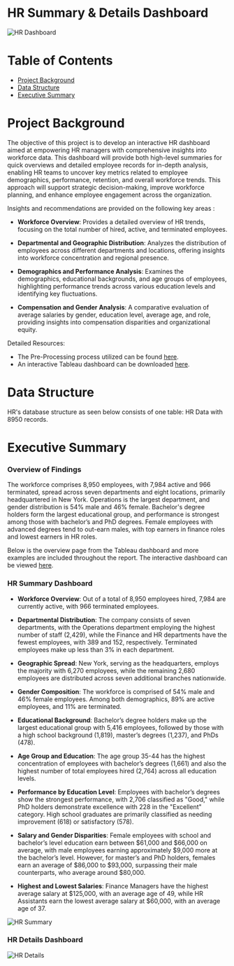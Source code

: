 # HR Summary & Details Dashboard 

![HR Dashboard](https://github.com/user-attachments/assets/1808f707-f35d-4d51-89b3-7282e70103da)

# Table of Contents
* [Project Background](#project-background)
* [Data Structure](#data-structure)
* [Executive Summary](#executive-summary)

# Project Background 
The objective of this project is to develop an interactive HR dashboard aimed at empowering HR managers with comprehensive insights into workforce data. This dashboard will provide both high-level summaries for quick overviews and detailed employee records for in-depth analysis, enabling HR teams to uncover key metrics related to employee demographics, performance, retention, and overall workforce trends. This approach will support strategic decision-making, improve workforce planning, and enhance employee engagement across the organization.

Insights and recommendations are provided on the following key areas : 

- **Workforce Overview**: Provides a detailed overview of HR trends, focusing on the total number of hired, active, and terminated employees.

- **Departmental and Geographic Distribution**: Analyzes the distribution of employees across different departments and locations, offering insights into workforce concentration and regional presence.

- **Demographics and Performance Analysis**: Examines the demographics, educational backgrounds, and age groups of employees, highlighting performance trends across various education levels and identifying key fluctuations.

- **Compensation and Gender Analysis**: A comparative evaluation of average salaries by gender, education level, average age, and role, providing insights into compensation disparities and organizational equity.

Detailed Resources: 

- The Pre-Processing process utilized can be found [here](https://github.com/karlyndiary/HR-Dashboard/blob/main/Data%20Cleaning.md). 
- An interactive Tableau dashboard can be downloaded [here](https://public.tableau.com/app/profile/karen.judelyn.fernandes/viz/HRDashboard_17310526070240/HRSummary?publish=yes).

# Data Structure

HR's database structure as seen below consists of one table: HR Data with 8950 records.

# Executive Summary 

### Overview of Findings 

The workforce comprises 8,950 employees, with 7,984 active and 966 terminated, spread across seven departments and eight locations, primarily headquartered in New York. Operations is the largest department, and gender distribution is 54% male and 46% female. Bachelor's degree holders form the largest educational group, and performance is strongest among those with bachelor’s and PhD degrees. Female employees with advanced degrees tend to out-earn males, with top earners in finance roles and lowest earners in HR roles.

Below is the overview page from the Tableau dashboard and more examples are included throughout the report. The interactive dashboard can be viewed [here](https://public.tableau.com/app/profile/karen.judelyn.fernandes/viz/HRDashboard_17310526070240/HRSummary?publish=yes).

### HR Summary Dashboard
- **Workforce Overview**: Out of a total of 8,950 employees hired, 7,984 are currently active, with 966 terminated employees.

- **Departmental Distribution**: The company consists of seven departments, with the Operations department employing the highest number of staff (2,429), while the Finance and HR departments have the fewest employees, with 389 and 152, respectively. Terminated employees make up less than 3% in each department.

- **Geographic Spread**: New York, serving as the headquarters, employs the majority with 6,270 employees, while the remaining 2,680 employees are distributed across seven additional branches nationwide.

- **Gender Composition**: The workforce is comprised of 54% male and 46% female employees. Among both demographics, 89% are active employees, and 11% are terminated.

- **Educational Background**: Bachelor’s degree holders make up the largest educational group with 5,416 employees, followed by those with a high school background (1,819), master’s degrees (1,237), and PhDs (478). 

- **Age Group and Education**: The age group 35-44 has the highest concentration of employees with bachelor’s degrees (1,661) and also the highest number of total employees hired (2,764) across all education levels.

- **Performance by Education Level**: Employees with bachelor’s degrees show the strongest performance, with 2,706 classified as "Good," while PhD holders demonstrate excellence with 228 in the "Excellent" category. High school graduates are primarily classified as needing improvement (618) or satisfactory (578).

- **Salary and Gender Disparities**: Female employees with school and bachelor’s level education earn between $61,000 and $66,000 on average, with male employees earning approximately $9,000 more at the bachelor’s level. However, for master’s and PhD holders, females earn an average of $86,000 to $93,000, surpassing their male counterparts, who average around $80,000.

- **Highest and Lowest Salaries**: Finance Managers have the highest average salary at $125,000, with an average age of 49, while HR Assistants earn the lowest average salary at $60,000, with an average age of 37.

![HR Summary](https://github.com/user-attachments/assets/eafcd202-d2b7-46df-96fc-f1a8daa9b8ad)

### HR Details Dashboard

![HR Details](https://github.com/user-attachments/assets/39ae628c-77d1-443a-9769-8598fd2f28e5)

